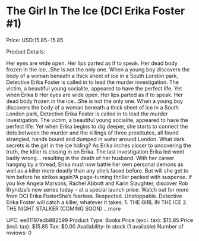 # The Girl In The Ice (DCI Erika Foster #1)

Price: USD:$15.85-$15.85

Product Details:

Her eyes are wide open. Her lips parted as if to speak. Her dead body frozen in the ice…She is not the only one. When a young boy discovers the body of a woman beneath a thick sheet of ice in a South London park, Detective Erika Foster is called in to lead the murder investigation. The victim, a beautiful young socialite, appeared to have the perfect life. Yet when Erika b Her eyes are wide open. Her lips parted as if to speak. Her dead body frozen in the ice…She is not the only one. When a young boy discovers the body of a woman beneath a thick sheet of ice in a South London park, Detective Erika Foster is called in to lead the murder investigation. The victim, a beautiful young socialite, appeared to have the perfect life. Yet when Erika begins to dig deeper, she starts to connect the dots between the murder and the killings of three prostitutes, all found strangled, hands bound and dumped in water around London. What dark secrets is the girl in the ice hiding? As Erika inches closer to uncovering the truth, the killer is closing in on Erika. The last investigation Erika led went badly wrong… resulting in the death of her husband. With her career hanging by a thread, Erika must now battle her own personal demons as well as a killer more deadly than any she’s faced before. But will she get to him before he strikes again?A page-turning thriller packed with suspense. If you like Angela Marsons, Rachel Abbott and Karin Slaughter, discover Rob Bryndza’s new series today – at a special launch price. Watch out for more from DCI Erika FosterShe’s fearless. Respected. Unstoppable. Detective Erika Foster will catch a killer, whatever it takes. 1. THE GIRL IN THE ICE 2. THE NIGHT STALKER (COMING SOON) ...more

UPC: ee61197edb882599
Product Type: Books
Price (excl. tax): $15.85
Price (incl. tax): $15.85
Tax: $0.00
Availability: In stock (1 available)
Number of reviews: 0